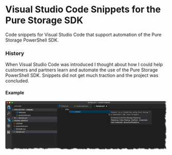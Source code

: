 # Visual Studio Code Snippets for the Pure Storage SDK
Code snippets for Visual Studio Code that support automation of the Pure Storage PowerShell SDK. 

### History
When Visual Studio Code was introduced I thought about how I could help customers and partners learn and automate the use of the Pure Storage PowerShell SDK. Snippets did not get much traction and the project was concluded.

#### Example
![Example of Visual Studio Code snippet](https://github.com/barkz/purestorage-vscode-snippets/blob/main/docs/vscode-snippets_example1.png)
